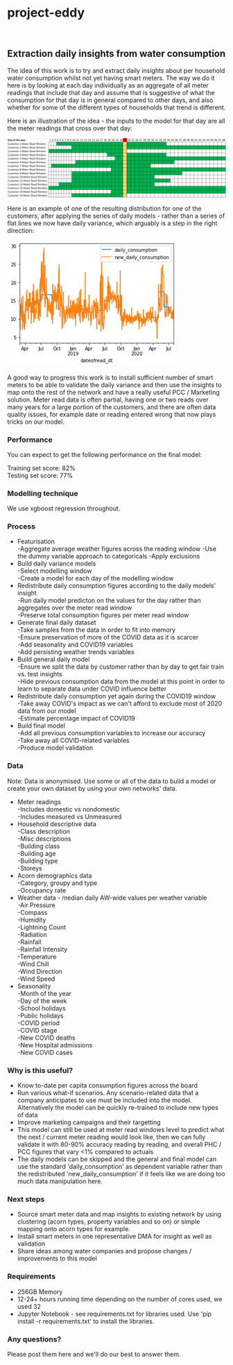 # project-eddy
<br>
<h2>Extraction daily insights from water consumption</h2>

The idea of this work is to try and extract daily insights about per household water consumption whilst not yet having smart meters.
The way we do it here is by looking at each day individually as an aggregate of all meter readings that include that day and assume that is suggestive of what the consumption for that day is in general compared to other days, and also whether for some of the different types of households that trend is different.

Here is an illustration of the idea - the inputs to the model for that day are all the meter readings that cross over that day: <br>

![Daily Insights Concept](/images/daily_insight_concept.png)

Here is an example of one of the resulting distribution for one of the customers, after applying the series of daily models - rather than a series of flat lines we now have daily variance, which arguably is a step in the right direction: <br>

![Daily Meter Read Variance](/images/daily_meterread_variance.png)

A good way to progress this work is to install sufficient number of smart meters to be able to validate the daily variance and then use the insights to map onto the rest of the network and have a really useful PCC / Marketing solution. Meter read data is often partial, having one or two reads over many years for a large portion of the customers, and there are often data quality issues, for example date or reading entered wrong that now plays tricks on our model.

<h3> Performance </h3>

You can expect to get the following performance on the final model: <br>

Training set score: 82% <br>
Testing set score: 77%

<h3> Modelling technique </h3>

We use xgboost regression throughout.

<h3> Process </h3>

* Featurisation <br>
  -Aggregate average weather figures across the reading window
  -Use the dummy variable approach to categoricals
  -Apply exclusions
* Build daily variance models <br>
  -Select modelling window <br>
  -Create a model for each day of the modelling window
* Redistribute daily consumption figures according to the daily models' insight <br>
  -Run daily model predicton on the values for the day rather than aggregates over the meter read window <br>
  -Preserve total consumption figures per meter read window
* Generate final daily dataset <br>
  -Take samples from the data in order to fit into memory <br>
  -Ensure preservation of more of the COVID data as it is scarcer <br>
  -Add seasonality and COVID19 variables <br>
  -Add persisting weather trends variables
* Build general daily model <br>
  -Ensure we split the data by customer rather than by day to get fair train vs. test insights <br>
  -Hide previous consumption data from the model at this point in order to learn to separate data under COVID influence better
* Redistribute daily consumption yet again during the COVID19 window <br>
  -Take away COVID's impact as we can't afford to exclude most of 2020 data from our model <br>
  -Estimate percentage impact of COVID19
* Build final model <br>
  -Add all previous consumption variables to increase our accuracy <br>
  -Take away all COVID-related variables <br>
  -Produce model validation
  
<h3>Data</h3>

Note: Data is anonymised. Use some or all of the data to build a model or create your own dataset by using your own networks' data. <br>

* Meter readings <br>
  -Includes domestic vs nondomestic <br>
  -Includes measured vs Unmeasured
* Household descriptive data <br>
  -Class description <br>
  -Misc descriptions <br>
  -Building class <br>
  -Building age <br>
  -Building type <br>
  -Storeys
* Acorn demographics data <br>
  -Category, groupy and type <br>
  -Occupancy rate
* Weather data - median daily AW-wide values per weather variable <br>
  -Air Pressure <br>
  -Compass <br>
  -Humidity <br>
  -Lightning Count <br>
  -Radiation <br>
  -Rainfall <br>
  -Rainfall Intensity <br>
  -Temperature <br>
  -Wind Chill <br>
  -Wind Direction <br>
  -Wind Speed <br>
* Seasonality <br>
  -Month of the year <br>
  -Day of the week <br>
  -School holidays <br>
  -Public holidays <br>
  -COVID period <br>
  -COVID stage <br>
  -New COVID deaths <br>
  -New Hospital admissions <br>
  -New COVID cases
  
<h3>Why is this useful?</h3>

* Know to-date per capita consumption figures across the board
* Run various what-if scenarios. Any scenario-related data that a company anticipates to use must be included into the model. Alternatively the model can be quickly re-trained to include new types of data
* Improve marketing campaigns and their targetting
* This model can still be used at meter read windows level to predict what the next / current meter reading would look like, then we can fully validate it with 80-90% accuracy reading by reading, and overall PHC / PCC figures that vary <1% compared to actuals
* The daily models can be skipped and the general and final model can use the standard 'daily_consumption' as dependent variable rather than the redistributed 'new_daily_consumption' if it feels like we are doing too much data manipulation here.

<h3>Next steps</h3>

* Source smart meter data and map insights to existing network by using clustering (acorn types, property variables and so on) or simple mapping onto acorn types for example.
* Install smart meters in one representative DMA for insight as well as validation
* Share ideas among water companies and propose changes / improvements to this model

<h3>Requirements</h3>

* 256GB Memory
* 12-24+ hours running time depending on the number of cores used, we used 32
* Jupyter Notebook - see requirements.txt for libraries used. Use 'pip install -r requirements.txt' to install the libraries.

<h3>Any questions?</h3>

Please post them here and we'll do our best to answer them.
